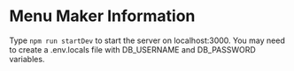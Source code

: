 # Menu Maker Information

Type ``npm run startDev`` to start the server on localhost:3000.
You may need to create a .env.locals file with DB_USERNAME and DB_PASSWORD variables.
